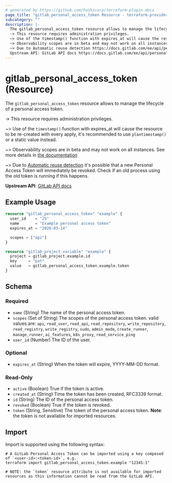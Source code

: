```yaml
---
# generated by https://github.com/hashicorp/terraform-plugin-docs
page_title: "gitlab_personal_access_token Resource - terraform-provider-gitlab"
subcategory: ""
description: |-
  The gitlab_personal_access_token resource allows to manage the lifecycle of a personal access token.
  -> This resource requires administration privileges.
  ~> Use of the timestamp() function with expires_at will cause the resource to be re-created with every apply, it's recommended to use plantimestamp() or a static value instead.
  ~> Observability scopes are in beta and may not work on all instances. See more details in the documentation https://docs.gitlab.com/ee/operations/tracing.html
  ~> Due to Automatic reuse detection https://docs.gitlab.com/ee/api/personal_access_tokens.html#automatic-reuse-detection it's possible that a new Personal Access Token will immediately be revoked. Check if an old process using the old token is running if this happens.
  Upstream API: GitLab API docs https://docs.gitlab.com/ee/api/personal_access_tokens.html
---
```


# gitlab_personal_access_token (Resource)

The `gitlab_personal_access_token` resource allows to manage the lifecycle of a personal access token.

-> This resource requires administration privileges.

~> Use of the `timestamp()` function with expires_at will cause the resource to be re-created with every apply, it's recommended to use `plantimestamp()` or a static value instead.

~> Observability scopes are in beta and may not work on all instances. See more details in [the documentation](https://docs.gitlab.com/ee/operations/tracing.html)

~> Due to [Automatic reuse detection](https://docs.gitlab.com/ee/api/personal_access_tokens.html#automatic-reuse-detection) it's possible that a new Personal Access Token will immediately be revoked. Check if an old process using the old token is running if this happens.

**Upstream API**: [GitLab API docs](https://docs.gitlab.com/ee/api/personal_access_tokens.html)

## Example Usage

```terraform
resource "gitlab_personal_access_token" "example" {
  user_id    = "25"
  name       = "Example personal access token"
  expires_at = "2020-03-14"

  scopes = ["api"]
}

resource "gitlab_project_variable" "example" {
  project = gitlab_project.example.id
  key     = "pat"
  value   = gitlab_personal_access_token.example.token
}
```

<!-- schema generated by tfplugindocs -->
## Schema

### Required

- `name` (String) The name of the personal access token.
- `scopes` (Set of String) The scopes of the personal access token. valid values are: `api`, `read_user`, `read_api`, `read_repository`, `write_repository`, `read_registry`, `write_registry`, `sudo`, `admin_mode`, `create_runner`, `manage_runner`, `ai_features`, `k8s_proxy`, `read_service_ping`
- `user_id` (Number) The ID of the user.

### Optional

- `expires_at` (String) When the token will expire, YYYY-MM-DD format.

### Read-Only

- `active` (Boolean) True if the token is active.
- `created_at` (String) Time the token has been created, RFC3339 format.
- `id` (String) The ID of the personal access token.
- `revoked` (Boolean) True if the token is revoked.
- `token` (String, Sensitive) The token of the personal access token. **Note**: the token is not available for imported resources.

## Import

Import is supported using the following syntax:

```shell
# A GitLab Personal Access Token can be imported using a key composed of `<user-id>:<token-id>`, e.g.
terraform import gitlab_personal_access_token.example "12345:1"

# NOTE: the `token` resource attribute is not available for imported resources as this information cannot be read from the GitLab API.
```
